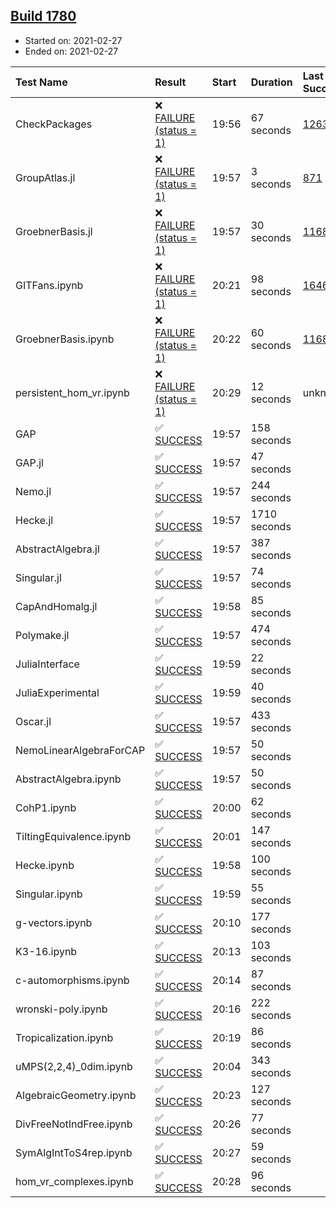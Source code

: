 ## [Build 1780](https://oscarci.mathematik.uni-kl.de/job/oscar-stable/1780/)

* Started on: 2021-02-27
* Ended on: 2021-02-27

| Test Name    | Result | Start | Duration | Last Success | First Failure |
|:-------------|:-------|:------|:---------|:-------------|:--------------|
| CheckPackages | ❌ [FAILURE (status = 1)](https://oscarci.mathematik.uni-kl.de/job/oscar-stable/1780/artifact/logs/build-1780/CheckPackages.log) | 19:56 | 67 seconds | [1263](https://oscarci.mathematik.uni-kl.de/job/oscar-stable/1263/) | [1264](https://oscarci.mathematik.uni-kl.de/job/oscar-stable/1264/) |
| GroupAtlas.jl | ❌ [FAILURE (status = 1)](https://oscarci.mathematik.uni-kl.de/job/oscar-stable/1780/artifact/logs/build-1780/GroupAtlas.jl.log) | 19:57 | 3 seconds | [871](https://oscarci.mathematik.uni-kl.de/job/oscar-stable/871/) | [872](https://oscarci.mathematik.uni-kl.de/job/oscar-stable/872/) |
| GroebnerBasis.jl | ❌ [FAILURE (status = 1)](https://oscarci.mathematik.uni-kl.de/job/oscar-stable/1780/artifact/logs/build-1780/GroebnerBasis.jl.log) | 19:57 | 30 seconds | [1168](https://oscarci.mathematik.uni-kl.de/job/oscar-stable/1168/) | [1169](https://oscarci.mathematik.uni-kl.de/job/oscar-stable/1169/) |
| GITFans.ipynb | ❌ [FAILURE (status = 1)](https://oscarci.mathematik.uni-kl.de/job/oscar-stable/1780/artifact/logs/build-1780/GITFans.ipynb.log) | 20:21 | 98 seconds | [1646](https://oscarci.mathematik.uni-kl.de/job/oscar-stable/1646/) | [1647](https://oscarci.mathematik.uni-kl.de/job/oscar-stable/1647/) |
| GroebnerBasis.ipynb | ❌ [FAILURE (status = 1)](https://oscarci.mathematik.uni-kl.de/job/oscar-stable/1780/artifact/logs/build-1780/GroebnerBasis.ipynb.log) | 20:22 | 60 seconds | [1168](https://oscarci.mathematik.uni-kl.de/job/oscar-stable/1168/) | [1169](https://oscarci.mathematik.uni-kl.de/job/oscar-stable/1169/) |
| persistent_hom_vr.ipynb | ❌ [FAILURE (status = 1)](https://oscarci.mathematik.uni-kl.de/job/oscar-stable/1780/artifact/logs/build-1780/persistent_hom_vr.ipynb.log) | 20:29 | 12 seconds | unknown | unknown |
| GAP | ✅ [SUCCESS](https://oscarci.mathematik.uni-kl.de/job/oscar-stable/1780/artifact/logs/build-1780/GAP.log) | 19:57 | 158 seconds |  |  |
| GAP.jl | ✅ [SUCCESS](https://oscarci.mathematik.uni-kl.de/job/oscar-stable/1780/artifact/logs/build-1780/GAP.jl.log) | 19:57 | 47 seconds |  |  |
| Nemo.jl | ✅ [SUCCESS](https://oscarci.mathematik.uni-kl.de/job/oscar-stable/1780/artifact/logs/build-1780/Nemo.jl.log) | 19:57 | 244 seconds |  |  |
| Hecke.jl | ✅ [SUCCESS](https://oscarci.mathematik.uni-kl.de/job/oscar-stable/1780/artifact/logs/build-1780/Hecke.jl.log) | 19:57 | 1710 seconds |  |  |
| AbstractAlgebra.jl | ✅ [SUCCESS](https://oscarci.mathematik.uni-kl.de/job/oscar-stable/1780/artifact/logs/build-1780/AbstractAlgebra.jl.log) | 19:57 | 387 seconds |  |  |
| Singular.jl | ✅ [SUCCESS](https://oscarci.mathematik.uni-kl.de/job/oscar-stable/1780/artifact/logs/build-1780/Singular.jl.log) | 19:57 | 74 seconds |  |  |
| CapAndHomalg.jl | ✅ [SUCCESS](https://oscarci.mathematik.uni-kl.de/job/oscar-stable/1780/artifact/logs/build-1780/CapAndHomalg.jl.log) | 19:58 | 85 seconds |  |  |
| Polymake.jl | ✅ [SUCCESS](https://oscarci.mathematik.uni-kl.de/job/oscar-stable/1780/artifact/logs/build-1780/Polymake.jl.log) | 19:57 | 474 seconds |  |  |
| JuliaInterface | ✅ [SUCCESS](https://oscarci.mathematik.uni-kl.de/job/oscar-stable/1780/artifact/logs/build-1780/JuliaInterface.log) | 19:59 | 22 seconds |  |  |
| JuliaExperimental | ✅ [SUCCESS](https://oscarci.mathematik.uni-kl.de/job/oscar-stable/1780/artifact/logs/build-1780/JuliaExperimental.log) | 19:59 | 40 seconds |  |  |
| Oscar.jl | ✅ [SUCCESS](https://oscarci.mathematik.uni-kl.de/job/oscar-stable/1780/artifact/logs/build-1780/Oscar.jl.log) | 19:57 | 433 seconds |  |  |
| NemoLinearAlgebraForCAP | ✅ [SUCCESS](https://oscarci.mathematik.uni-kl.de/job/oscar-stable/1780/artifact/logs/build-1780/NemoLinearAlgebraForCAP.log) | 19:57 | 50 seconds |  |  |
| AbstractAlgebra.ipynb | ✅ [SUCCESS](https://oscarci.mathematik.uni-kl.de/job/oscar-stable/1780/artifact/logs/build-1780/AbstractAlgebra.ipynb.log) | 19:57 | 50 seconds |  |  |
| CohP1.ipynb | ✅ [SUCCESS](https://oscarci.mathematik.uni-kl.de/job/oscar-stable/1780/artifact/logs/build-1780/CohP1.ipynb.log) | 20:00 | 62 seconds |  |  |
| TiltingEquivalence.ipynb | ✅ [SUCCESS](https://oscarci.mathematik.uni-kl.de/job/oscar-stable/1780/artifact/logs/build-1780/TiltingEquivalence.ipynb.log) | 20:01 | 147 seconds |  |  |
| Hecke.ipynb | ✅ [SUCCESS](https://oscarci.mathematik.uni-kl.de/job/oscar-stable/1780/artifact/logs/build-1780/Hecke.ipynb.log) | 19:58 | 100 seconds |  |  |
| Singular.ipynb | ✅ [SUCCESS](https://oscarci.mathematik.uni-kl.de/job/oscar-stable/1780/artifact/logs/build-1780/Singular.ipynb.log) | 19:59 | 55 seconds |  |  |
| g-vectors.ipynb | ✅ [SUCCESS](https://oscarci.mathematik.uni-kl.de/job/oscar-stable/1780/artifact/logs/build-1780/g-vectors.ipynb.log) | 20:10 | 177 seconds |  |  |
| K3-16.ipynb | ✅ [SUCCESS](https://oscarci.mathematik.uni-kl.de/job/oscar-stable/1780/artifact/logs/build-1780/K3-16.ipynb.log) | 20:13 | 103 seconds |  |  |
| c-automorphisms.ipynb | ✅ [SUCCESS](https://oscarci.mathematik.uni-kl.de/job/oscar-stable/1780/artifact/logs/build-1780/c-automorphisms.ipynb.log) | 20:14 | 87 seconds |  |  |
| wronski-poly.ipynb | ✅ [SUCCESS](https://oscarci.mathematik.uni-kl.de/job/oscar-stable/1780/artifact/logs/build-1780/wronski-poly.ipynb.log) | 20:16 | 222 seconds |  |  |
| Tropicalization.ipynb | ✅ [SUCCESS](https://oscarci.mathematik.uni-kl.de/job/oscar-stable/1780/artifact/logs/build-1780/Tropicalization.ipynb.log) | 20:19 | 86 seconds |  |  |
| uMPS(2,2,4)_0dim.ipynb | ✅ [SUCCESS](https://oscarci.mathematik.uni-kl.de/job/oscar-stable/1780/artifact/logs/build-1780/uMPS-2-2-4-_0dim.ipynb.log) | 20:04 | 343 seconds |  |  |
| AlgebraicGeometry.ipynb | ✅ [SUCCESS](https://oscarci.mathematik.uni-kl.de/job/oscar-stable/1780/artifact/logs/build-1780/AlgebraicGeometry.ipynb.log) | 20:23 | 127 seconds |  |  |
| DivFreeNotIndFree.ipynb | ✅ [SUCCESS](https://oscarci.mathematik.uni-kl.de/job/oscar-stable/1780/artifact/logs/build-1780/DivFreeNotIndFree.ipynb.log) | 20:26 | 77 seconds |  |  |
| SymAlgIntToS4rep.ipynb | ✅ [SUCCESS](https://oscarci.mathematik.uni-kl.de/job/oscar-stable/1780/artifact/logs/build-1780/SymAlgIntToS4rep.ipynb.log) | 20:27 | 59 seconds |  |  |
| hom_vr_complexes.ipynb | ✅ [SUCCESS](https://oscarci.mathematik.uni-kl.de/job/oscar-stable/1780/artifact/logs/build-1780/hom_vr_complexes.ipynb.log) | 20:28 | 96 seconds |  |  |
